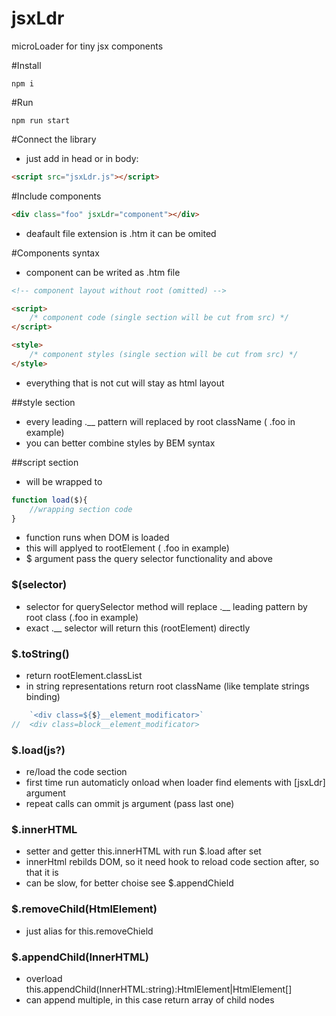 # jsxLdr
microLoader for tiny jsx components

#Install
```shell
npm i
```

#Run
```shell
npm run start
```

#Connect the library
- just add in head or in body:
```html
<script src="jsxLdr.js"></script>
```

#Include components
```html
<div class="foo" jsxLdr="component"></div>
```
- deafault file extension is .htm it can be omited

#Components syntax
- component can be writed as .htm file

```html
<!-- component layout without root (omitted) -->

<script>
	/* component code (single section will be cut from src) */
</script>

<style>
	/* component styles (single section will be cut from src) */
</style>
```
- everything that is not cut will stay as html layout

##style section
- every leading .__ pattern will replaced by root className ( .foo in example)
- you can better combine styles by BEM syntax

##script section
- will be wrapped to

```js
function load($){
	//wrapping section code
}
```
- function runs when DOM is loaded
- this will applyed to rootElement ( .foo in example)
- $ argument pass the query selector functionality and above

### $(selector)
- selector for querySelector method will replace .__ leading pattern by root class (.foo in example)
- exact .__ selector will return this (rootElement) directly

### $.toString()
- return rootElement.classList
- in string representations return root className (like template strings binding)
```js
	`<div class=${$}__element_modificator>`
//	<div class=block__element_modificator>
```

### $.load(js?)
- re/load the code section
- first time run automaticly onload when loader find elements with [jsxLdr] argument
- repeat calls can ommit js argument (pass last one)

### $.innerHTML
- setter and getter this.innerHTML with run $.load after set
- innerHtml rebilds DOM, so it need hook to reload code section after, so that it is
- can be slow, for better choise see $.appendChield

### $.removeChild(HtmlElement)
- just alias for this.removeChield

### $.appendChild(InnerHTML)
- overload this.appendChild(InnerHTML:string):HtmlElement|HtmlElement[]
- can append multiple, in this case return array of child nodes
